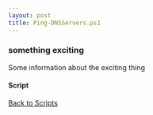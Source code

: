 ```yaml
---
layout: post
title: Ping-DNSServers.ps1
---
```


### something exciting

Some information about the exciting thing

#### Script

<script src="https://gist-it.appspot.com/github.com/BanterBoy/scripts-blog/blob/master/PowerShell/scripts/ping/Ping-DNSServers.ps1"></script>

<a href="/menu/_pages/scripts.html">Back to Scripts</a>
